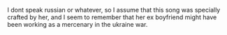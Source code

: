 I dont speak russian or whatever, so I assume that this song was specially crafted by her, and I seem to remember that her ex boyfriend might have been working as a mercenary in the ukraine war.